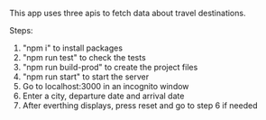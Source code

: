 This app uses three apis to fetch data about travel destinations.

Steps:
1. "npm i" to install packages
2. "npm run test" to check the tests
3. "npm run build-prod" to create the project files 
4. "npm run start" to start the server
5. Go to localhost:3000 in an incognito window
6. Enter a city, departure date and arrival date
7. After everthing displays, press reset and go to step 6 if needed